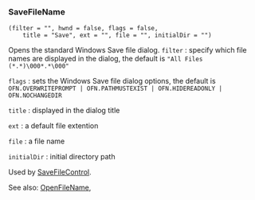 ### SaveFileName

``` suneido
(filter = "", hwnd = false, flags = false, 
    title = "Save", ext = "", file = "", initialDir = "")
```

Opens the standard Windows Save file dialog.
`filter`
: specify which file names are displayed in the dialog, the default is `"All Files (*.*)\000*.*\000"`

`flags`
: sets the Windows Save file dialog options, the default is `OFN.OVERWRITEPROMPT | OFN.PATHMUSTEXIST | OFN.HIDEREADONLY | OFN.NOCHANGEDIR`

`title`
: displayed in the dialog title

`ext`
: a default file extention

`file`
: a file name

`initialDir`
: initial directory path

Used by [SaveFileControl](<SaveFileControl.md>).

See also:
[OpenFileName](<OpenFileName>),